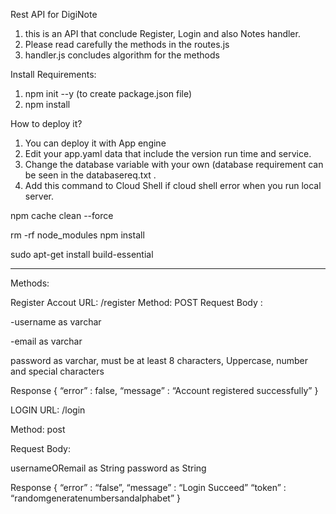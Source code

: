 Rest API for DigiNote
1. this is an API that conclude Register, Login and also Notes handler.
2. Please read carefully the methods in the routes.js
3. handler.js concludes algorithm for the methods

Install Requirements:
1. npm init --y (to create package.json file)
2. npm install

How to deploy it?
1. You can deploy it with App engine
2. Edit your app.yaml data that include the version run time and service.
3. Change the database variable with your own (database requirement can be seen in the databasereq.txt .
4. Add this command to Cloud Shell if cloud shell error when you run local server.

npm cache clean --force

rm -rf node_modules
npm install

sudo apt-get install build-essential

--------------------------------------------------------
Methods:

Register Accout
URL: /register
Method: POST
Request Body :

-username as varchar

-email as varchar

password as varchar, must be at least 8 characters, Uppercase, number and special characters

Response
{
	“error” : false,
	“message” : “Account registered successfully”
}

LOGIN
URL: /login

Method: post

Request Body:

usernameORemail as String
password as String

Response
{
	“error” : “false”,
	“message” : “Login Succeed”
    “token” : “randomgeneratenumbersandalphabet”
}




